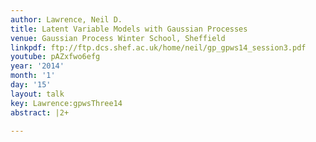 ```yaml
---
author: Lawrence, Neil D.
title: Latent Variable Models with Gaussian Processes
venue: Gaussian Process Winter School, Sheffield
linkpdf: ftp://ftp.dcs.shef.ac.uk/home/neil/gp_gpws14_session3.pdf
youtube: pAZxfwo6efg
year: '2014'
month: '1'
day: '15'
layout: talk
key: Lawrence:gpwsThree14
abstract: |2+

---
```

